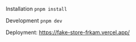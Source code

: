 Installation
`pnpm install`

Development
`pnpm dev`

Deployment: https://fake-store-frkam.vercel.app/